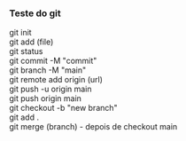 ### Teste do git

git init <br>
git add (file) <br>
git status <br>
git commit -M "commit" <br>
git branch -M "main" <br>
git remote add origin (url) <br>
git push -u origin main <br>
git push origin main <br>
git checkout -b "new branch" <br>
git add . <br>
git merge (branch) - depois de checkout main
